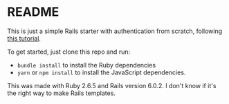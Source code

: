 # README

This is just a simple Rails starter with authentication from scratch, following [this tutorial](https://medium.com/@wintermeyer/authentication-from-scratch-with-rails-5-2-92d8676f6836).

To get started, just clone this repo and run:
- `bundle install` to install the Ruby dependencies
- `yarn` or `npm install` to install the JavaScript dependencies.

This was made with Ruby 2.6.5 and Rails version 6.0.2. I don't know if it's the right way to make Rails templates.
